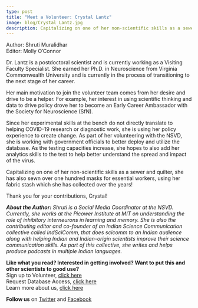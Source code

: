 ```yaml
---
type: post
title: "Meet a Volunteer: Crystal Lantz"
image: blog/Crystal_Lantz.jpg
description: Capitalizing on one of her non-scientific skills as a sewer and quilter, she has also sewn over one hundred masks for essential workers, using her fabric stash which she has collected over the years!
---
```

<span class="grey-3">Author:</span> Shruti Muralidhar\
<span class="grey-3">Editor:</span> Molly O’Connor

Dr. Lantz is a postdoctoral scientist and is currently working as a Visiting Faculty Specialist. She earned her Ph.D. in Neuroscience from Virginia Commonwealth University and is currently in the process of transitioning to the next stage of her career.

Her main motivation to join the volunteer team  comes from her desire and drive to be a helper. For example, her interest in using scientific thinking and data to drive policy drove her to become an Early Career Ambassador with the Society for Neuroscience (SfN). 

Since her experimental skills at the bench do not directly translate to helping COVID-19 research or diagnostic work, she is using her policy experience to create change. As part of her volunteering with the NSVD, she is working with government officials to better deploy and utilize the database. As the testing capacities increase, she hopes to also add her analytics skills to the test to help better understand the spread and impact of the virus.

Capitalizing on one of her non-scientific skills as a sewer and quilter, she has also sewn over one hundred masks for essential workers, using her fabric stash which she has collected over the years!

Thank you for your contributions, Crystal!

***About the Author:*** *Shruti is a Social Media Coordinator at the NSVD. Currently, she works at the Picower Institute at MIT on understanding the role of inhibitory interneurons in learning and memory. She is also the contributing editor and co-founder of an Indian Science Communication collective called IndSciComm, that does scicomm to an Indian audience along with helping Indian and Indian-origin scientists improve their science communication skills. As part of this collective, she writes and helps produce podcasts in multiple Indian languages.*

**Like what you read? Interested in getting involved? Want to put this and other scientists to good use?**\
Sign up to Volunteer, [click here](https://covid19sci.org/join/)\
Request Database Access, [click here](https://covid19sci.org/access/)\
Learn more about us, [click here](https://covid19sci.org/)

**Follow us** on [Twitter](https://twitter.com/COVID19_NSVD) and [Facebook](https://www.facebook.com/NationalScientistVolunteerDatabase/)
